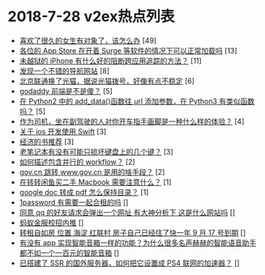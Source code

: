 # 2018-7-28 v2ex热点列表

+ [喜欢了很久的女生有对象了，该怎么办](https://www.v2ex.com/t/474841#reply49) [49]
+ [各位的 App Store 在开着 Surge 等软件的情况下可以正常加载吗](https://www.v2ex.com/t/474837#reply13) [13]
+ [未越狱的 iPhone 有什么好的阻断跨应用追踪的方法？](https://www.v2ex.com/t/474848#reply11) [11]
+ [发现一个不错的导航网站](https://www.v2ex.com/t/474839#reply8) [8]
+ [北京联通换了光猫，据说光猫拨号，好像有点不稳定](https://www.v2ex.com/t/474840#reply6) [6]
+ [godaddy 前端是不是傻？](https://www.v2ex.com/t/474838#reply5) [5]
+ [在 Python2 中的 add_data()函数往 url 添加参数，在 Python3 有类似函数吗？](https://www.v2ex.com/t/474845#reply5) [5]
+ [作为司机，坐在副驾驶的人对你开车指手画脚是一种什么样的体验？](https://www.v2ex.com/t/474855#reply4) [4]
+ [关于 ios 开发使用 Swift](https://www.v2ex.com/t/474842#reply3) [3]
+ [经济的书推荐](https://www.v2ex.com/t/474844#reply3) [3]
+ [老笔记本有没有可能只损坏键盘上的几个键？](https://www.v2ex.com/t/474846#reply3) [3]
+ [如何描述包含并行的 workflow？](https://www.v2ex.com/t/474843#reply2) [2]
+ [gov.cn 跳转 www.gov.cn 是用的啥手段？](https://www.v2ex.com/t/474854#reply2) [2]
+ [在转转闲鱼买二手 Macbook 需要注意什么？](https://www.v2ex.com/t/474851#reply1) [1]
+ [google doc 转成 pdf 怎么保持目录？](https://www.v2ex.com/t/474852#reply1) [1]
+ [1password 有需要一起合租的吗](https://www.v2ex.com/t/474847#reply0) []
+ [同意 qq 的好友请求会弹出一个网址 有大神分析下 这是什么网站吗](https://www.v2ex.com/t/474849#reply0) []
+ [蚂蚁金服校招内推](https://www.v2ex.com/t/474850#reply0) []
+ [转租自如房 位置 海淀 红联村 房子自己已经住了快一年 9 月 17 号到期](https://www.v2ex.com/t/474856#reply0) []
+ [有没有 app 实现智能音箱一样的功能？为什么很多名声赫赫的智能语音助手都不如一个一百元的智能音箱](https://www.v2ex.com/t/474857#reply0) []
+ [已搭建了 SSR 的国外服务器，如何把它设置成 PS4 联网的加速器？](https://www.v2ex.com/t/474859#reply0) []
